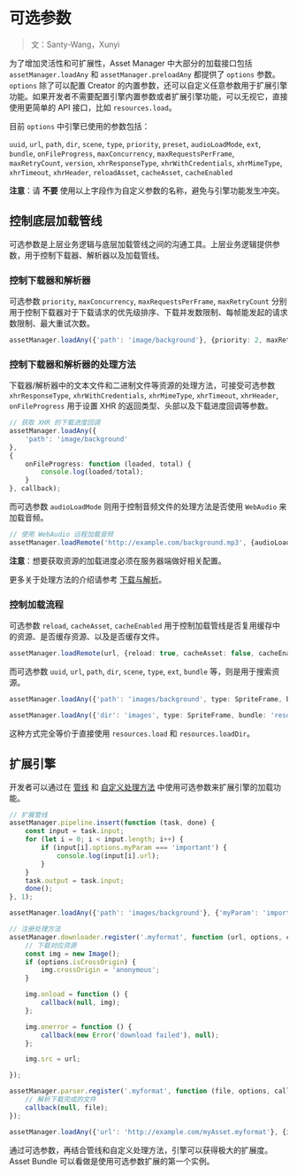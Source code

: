 # 可选参数

> 文：Santy-Wang，Xunyi

为了增加灵活性和可扩展性，Asset Manager 中大部分的加载接口包括 `assetManager.loadAny` 和 `assetManager.preloadAny` 都提供了 `options` 参数。`options` 除了可以配置 Creator 的内置参数，还可以自定义任意参数用于扩展引擎功能。如果开发者不需要配置引擎内置参数或者扩展引擎功能，可以无视它，直接使用更简单的 API 接口，比如 `resources.load`。

目前 `options` 中引擎已使用的参数包括：

`uuid`, `url`, `path`, `dir`, `scene`, `type`, `priority`, `preset`, `audioLoadMode`, `ext`,
`bundle`, `onFileProgress`, `maxConcurrency`, `maxRequestsPerFrame`, `maxRetryCount`, `version`, `xhrResponseType`,
`xhrWithCredentials`, `xhrMimeType`, `xhrTimeout`, `xhrHeader`, `reloadAsset`, `cacheAsset`, `cacheEnabled`

**注意**：请 **不要** 使用以上字段作为自定义参数的名称，避免与引擎功能发生冲突。

## 控制底层加载管线

可选参数是上层业务逻辑与底层加载管线之间的沟通工具。上层业务逻辑提供参数，用于控制下载器、解析器以及加载管线。

### 控制下载器和解析器

可选参数 `priority`, `maxConcurrency`, `maxRequestsPerFrame`, `maxRetryCount` 分别用于控制下载器对于下载请求的优先级排序、下载并发数限制、每帧能发起的请求数限制、最大重试次数。

```typescript
assetManager.loadAny({'path': 'image/background'}, {priority: 2, maxRetryCount: 10}, callback);
```

### 控制下载器和解析器的处理方法

下载器/解析器中的文本文件和二进制文件等资源的处理方法，可接受可选参数 `xhrResponseType`,
`xhrWithCredentials`, `xhrMimeType`, `xhrTimeout`, `xhrHeader`, `onFileProgress` 用于设置 XHR 的返回类型、头部以及下载进度回调等参数。

```typescript
// 获取 XHR 的下载进度回调
assetManager.loadAny({
    'path': 'image/background'
},
{
    onFileProgress: function (loaded, total) {
        console.log(loaded/total);
    }
}, callback);
```

而可选参数 `audioLoadMode` 则用于控制音频文件的处理方法是否使用 `WebAudio` 来加载音频。

```typescript
// 使用 WebAudio 远程加载音频
assetManager.loadRemote('http://example.com/background.mp3', {audioLoadMode: AudioClip.LoadMode.WEB_AUDIO}, callback);
```

**注意**：想要获取资源的加载进度必须在服务器端做好相关配置。

更多关于处理方法的介绍请参考 [下载与解析](downloader-parser.md)。

### 控制加载流程

可选参数 `reload`, `cacheAsset`, `cacheEnabled` 用于控制加载管线是否复用缓存中的资源、是否缓存资源、以及是否缓存文件。

```typescript
assetManager.loadRemote(url, {reload: true, cacheAsset: false, cacheEnabled: true}, (err, asset) => {});
```

而可选参数 `uuid`, `url`, `path`, `dir`, `scene`, `type`, `ext`, `bundle` 等，则是用于搜索资源。

```typescript
assetManager.loadAny({'path': 'images/background', type: SpriteFrame, bundle: 'resources'}, callback);

assetManager.loadAny({'dir': 'images', type: SpriteFrame, bundle: 'resources'}, callback);
```

这种方式完全等价于直接使用 `resources.load` 和 `resources.loadDir`。

## 扩展引擎

开发者可以通过在 [管线](pipeline-task.md) 和 [自定义处理方法](downloader-parser.md#%E8%87%AA%E5%AE%9A%E4%B9%89%E5%A4%84%E7%90%86%E6%96%B9%E6%B3%95) 中使用可选参数来扩展引擎的加载功能。

```typescript
// 扩展管线
assetManager.pipeline.insert(function (task, done) {
    const input = task.input;
    for (let i = 0; i < input.length; i++) {
        if (input[i].options.myParam === 'important') {
            console.log(input[i].url);
        }
    }
    task.output = task.input;
    done();
}, 1);

assetManager.loadAny({'path': 'images/background'}, {'myParam': 'important'}, callback);

// 注册处理方法
assetManager.downloader.register('.myformat', function (url, options, callback) {
    // 下载对应资源
    const img = new Image();
    if (options.isCrossOrigin) {
        img.crossOrigin = 'anonymous';
    }

    img.onload = function () {
        callback(null, img);
    };

    img.onerror = function () {
        callback(new Error('download failed'), null);
    };

    img.src = url;

});

assetManager.parser.register('.myformat', function (file, options, callback) {
    // 解析下载完成的文件
    callback(null, file);
});

assetManager.loadAny({'url': 'http://example.com/myAsset.myformat'}, {isCrossOrigin: true}, callback);
```

通过可选参数，再结合管线和自定义处理方法，引擎可以获得极大的扩展度。Asset Bundle 可以看做是使用可选参数扩展的第一个实例。
